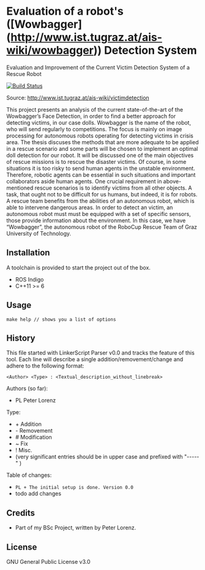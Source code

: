 # Evaluation of a robot's ([Wowbagger] (http://www.ist.tugraz.at/ais-wiki/wowbagger)) Detection System
Evaluation and Improvement of the Current Victim Detection System of a Rescue Robot

[![Build Status](https://travis-ci.org/tompollard/phd_thesis_markdown.svg?branch=master)](https://travis-ci.org/tompollard/phd_thesis_markdown)  

Source: http://www.ist.tugraz.at/ais-wiki/victimdetection

This project presents an analysis of the current state-of-the-art of the Wowbagger’s
Face Detection, in order to find a better approach for detecting victims,
in our case dolls. Wowbagger is the name of the robot, who will send regularly
to competitions. The focus is mainly on image processing for autonomous robots
operating for detecting victims in crisis area. The thesis discuses the methods that
are more adequate to be applied in a rescue scenario and some parts will be chosen
to implement an optimal doll detection for our robot.
It will be discussed one of the main objectives of rescue missions is to rescue the
disaster victims. Of course, in some situations it is too risky to send human agents
in the unstable environment. Therefore, robotic agents can be essential in such
situations and important collaborators aside human agents.
One crucial requirement in above-mentioned rescue scenarios is to identify victims
from all other objects. A task, that ought not to be difficult for us humans, but
indeed, it is for robots. A rescue team benefits from the abilities of an autonomous
robot, which is able to intervene dangerous areas.
In order to detect an victim, an autonomous robot must must be equipped with a
set of specific sensors, those provide information about the environment.
In this case, we have “Wowbagger”, the autonomous robot of the RoboCup Rescue
Team of Graz University of Technology.

## Installation

A toolchain is provided to start the project out of the box.

  * ROS Indigo
  * C++11 >= 6

## Usage

    make help // shows you a list of options

## History

This file started with LinkerScript Parser v0.0 and tracks the feature of this tool.
Each line will describe a single addition/removement/change and adhere to the following format:

`<Author> <Type> : <Textual_description_without_linebreak>`

Authors (so far):

  * PL   Peter Lorenz

Type:

  * \+ Addition
  * \- Removement
  * \# Modification
  * \~ Fix
  * \! Misc.
  * (very significant entries should be in upper case and prefixed with "-----" )

Table of changes:

  * `PL + The initial setup is done. Version 0.0`
  * todo add changes

## Credits

  * Part of my BSc Project, written by Peter Lorenz.

## License

GNU General Public License v3.0
